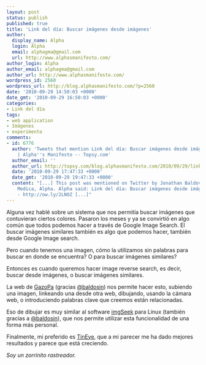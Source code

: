 ```yaml
---
layout: post
status: publish
published: true
title: 'Link del día: Buscar imágenes desde imágenes'
author:
  display_name: Alpha
  login: Alpha
  email: alphagma@gmail.com
  url: http://www.alphasmanifesto.com/
author_login: Alpha
author_email: alphagma@gmail.com
author_url: http://www.alphasmanifesto.com/
wordpress_id: 2560
wordpress_url: http://blog.alphasmanifesto.com/?p=2560
date: '2010-09-29 14:50:03 +0000'
date_gmt: '2010-09-29 16:50:03 +0000'
categories:
- Link del día
tags:
- web application
- Imágenes
- experimento
comments:
- id: 6776
  author: 'Tweets that mention Link del día: Buscar imágenes desde imágenes
    | Alpha''s Manifesto -- Topsy.com'
  author_email: ''
  author_url: http://topsy.com/blog.alphasmanifesto.com/2010/09/29/link-del-dia-buscar-imagenes-desde-imagenes/?utm_source=pingback&amp;utm_campaign=L2
  date: '2010-09-29 17:47:33 +0000'
  date_gmt: '2010-09-29 19:47:33 +0000'
  content: "[...] This post was mentioned on Twitter by Jonathan Baldovino and Nancy
    Medica, Alpha. Alpha said: Link del día: Buscar imágenes desde imágenes
    - http://ow.ly/2LNOZ [...]"
---
```


Alguna vez hablé sobre un sistema que nos permitía buscar imágenes que contuvieran ciertos colores. Pasaron los meses y ya se convirtió en algo común que todos podemos hacer a través de Google Image Search. El buscar imágenes similares también es algo que podemos hacer, también desde Google Image search.

Pero cuando tenemos una imagen, cómo la utilizamos sin palabras para buscar en donde se encuentra? O para buscar imágenes similares?

Entonces es cuando queremos hacer image reverse search, es decir, buscar desde imágenes, o buscar imágenes similares.

La web de <a href="http://www.gazopa.com/">GazoPa</a> (gracias <a href="http://www.twitter.com/baldosin">@baldosin</a>) nos permite hacer esto, subiendo una imagen, linkeando una desde otra web, dibujando, usando la cámara web, o introduciendo palabras clave que creemos están relacionadas.

Eso de dibujar es muy similar al software <a href="http://www.imgseek.net/">imgSeek</a> para Linux (también gracias a <a href="http://www.twitter.com/baldosin">@baldosin</a>), que nos permite utilizar esta funcionalidad de una forma más personal.

Finalmente, mi preferido es <a href="http://www.tineye.com/">TinEye</a>, que a mi parecer me ha dado mejores resultados y parece que está creciendo.

_Soy un zorrinito rastreador._
